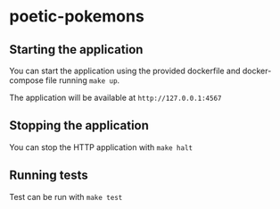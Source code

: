 # poetic-pokemons

## Starting the application
You can start the application using the provided dockerfile and docker-compose file running ```make up```.

The application will be available at ```http://127.0.0.1:4567```

## Stopping the application
You can stop the HTTP application with ```make halt```

## Running tests
Test can be run with ```make test```
